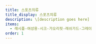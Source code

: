 ```yaml
---
title: 스포츠의류
title_display: 스포츠의류
description: \[﻿description goes here]
items:
  - 래시플-여성용-시크-가오리핏-래쉬가드-그레이
order: 1
---
```


